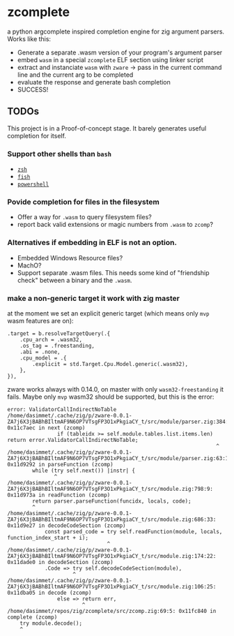 # zcomplete

a python argcomplete inspired completion engine for zig argument parsers.
Works like this:

- Generate a separate .wasm version of your program's argument parser
- embed `wasm` in a special `zcomplete` ELF section using linker script
- extract and instanciate `wasm` with `zware` -> pass in the current command
  line and the current arg to be completed
- evaluate the response and generate bash completion
- SUCCESS!

## TODOs

This project is in a Proof-of-concept stage. It barely generates 
useful completion for itself.

### Support other shells than `bash`

- [`zsh`](https://github.com/zsh-users/zsh-completions)
- [`fish`](https://fishshell.com/docs/current/completions.html)
- [`powershell`](https://learn.microsoft.com/en-us/powershell/scripting/learn/shell/tab-completion?view=powershell-7.5)

### Povide completion for files in the filesystem

- Offer a way for `.wasm` to query filesystem files?
- report back valid extensions or magic numbers from `.wasm` to `zcomp`?

### Alternatives if embedding in ELF is not an option.

- Embedded Windows Resource files?
- MachO?
- Support separate .wasm files.
  This needs some kind of "friendship check" between a binary and the `.wasm`.

### make a non-generic target it work with zig master

at the moment we set an explicit generic target (which means only `mvp`
wasm features are on):

```zig
.target = b.resolveTargetQuery(.{
    .cpu_arch = .wasm32,
    .os_tag = .freestanding,
    .abi = .none,
    .cpu_model = .{
        .explicit = std.Target.Cpu.Model.generic(.wasm32),
    },
}),
```

zware works always with 0.14.0, on master with only `wasm32-freestanding`
it fails. Maybe only `mvp` wasm32 should be supported, but this is the
error:

```
error: ValidatorCallIndirectNoTable
/home/dasimmet/.cache/zig/p/zware-0.0.1-ZA7j6X3jBABhBIltmAF9N6OP7VTsgFP3O1xPkgiaCY_t/src/module/parser.zig:384:68: 0x11c7aec in next (zcomp)
                if (tableidx >= self.module.tables.list.items.len) return error.ValidatorCallIndirectNoTable;
                                                                   ^
/home/dasimmet/.cache/zig/p/zware-0.0.1-ZA7j6X3jBABhBIltmAF9N6OP7VTsgFP3O1xPkgiaCY_t/src/module/parser.zig:63:16: 0x11d9292 in parseFunction (zcomp)
        while (try self.next()) |instr| {
               ^
/home/dasimmet/.cache/zig/p/zware-0.0.1-ZA7j6X3jBABhBIltmAF9N6OP7VTsgFP3O1xPkgiaCY_t/src/module.zig:798:9: 0x11d973a in readFunction (zcomp)
        return parser.parseFunction(funcidx, locals, code);
        ^
/home/dasimmet/.cache/zig/p/zware-0.0.1-ZA7j6X3jBABhBIltmAF9N6OP7VTsgFP3O1xPkgiaCY_t/src/module.zig:686:33: 0x11d9e27 in decodeCodeSection (zcomp)
            const parsed_code = try self.readFunction(module, locals, function_index_start + i);
                                ^
/home/dasimmet/.cache/zig/p/zware-0.0.1-ZA7j6X3jBABhBIltmAF9N6OP7VTsgFP3O1xPkgiaCY_t/src/module.zig:174:22: 0x11dade0 in decodeSection (zcomp)
            .Code => try self.decodeCodeSection(module),
                     ^
/home/dasimmet/.cache/zig/p/zware-0.0.1-ZA7j6X3jBABhBIltmAF9N6OP7VTsgFP3O1xPkgiaCY_t/src/module.zig:106:25: 0x11dba05 in decode (zcomp)
                else => return err,
                        ^
/home/dasimmet/repos/zig/zcomplete/src/zcomp.zig:69:5: 0x11fc840 in complete (zcomp)
    try module.decode();
    ^

```

